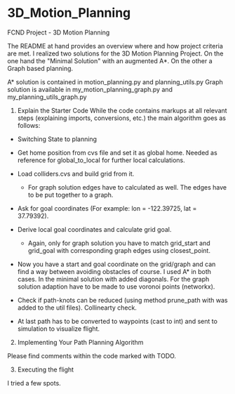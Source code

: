 # 3D_Motion_Planning
FCND Project - 3D Motion Planning

The README at hand provides an overview where and how project criteria are met.
I realized two solutions for the 3D Motion Planning Project. On the one hand the "Minimal Solution" with an augmented A*. On the other a Graph based planning.

A* solution is contained in motion_planning.py and planning_utils.py
Graph solution is available in my_motion_planning_graph.py and my_planning_utils_graph.py

1. Explain the Starter Code
While the code contains markups at all relevant steps (explaining imports, conversions, etc.) the main algorithm goes as follows:
 - Switching State to planning
 - Get home position from cvs file and set it as global home. Needed as reference for global_to_local for further local calculations.
 - Load colliders.cvs and build grid from it.

    - For graph solution edges have to calculated as well. The edges have to be put together to a graph.

 - Ask for goal coordinates (For example: lon = -122.39725, lat = 37.79392).
 - Derive local goal coordinates and calculate grid goal.

    - Again, only for graph solution you have to match grid_start and grid_goal with corresponding graph edges using closest_point.

 - Now you have a start and goal coordinate on the grid/graph and can find a way between avoiding obstacles of course. I used A* in both cases. In the minimal solution with added diagonals. For the graph solution adaption have to be made to use voronoi points (networkx).

 - Check if path-knots can be reduced (using method prune_path with was added to the util files). Collinearty check.
 - At last path has to be converted to waypoints (cast to int) and sent to simulation to visualize flight.

2. Implementing Your Path Planning Algorithm

Please find comments within the code marked with TODO.

3. Executing the flight

I tried a few spots.
